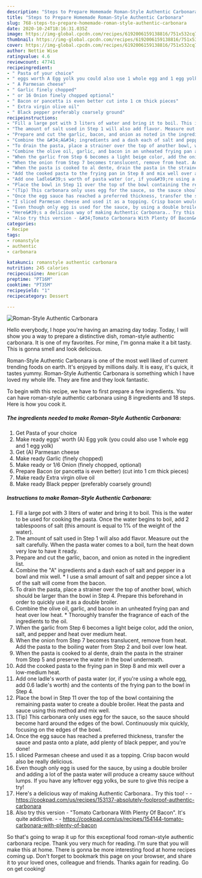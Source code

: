 ```yaml
---
description: "Steps to Prepare Homemade Roman-Style Authentic Carbonara"
title: "Steps to Prepare Homemade Roman-Style Authentic Carbonara"
slug: 768-steps-to-prepare-homemade-roman-style-authentic-carbonara
date: 2020-10-24T18:16:31.035Z
image: https://img-global.cpcdn.com/recipes/6192006159138816/751x532cq70/roman-style-authentic-carbonara-recipe-main-photo.jpg
thumbnail: https://img-global.cpcdn.com/recipes/6192006159138816/751x532cq70/roman-style-authentic-carbonara-recipe-main-photo.jpg
cover: https://img-global.cpcdn.com/recipes/6192006159138816/751x532cq70/roman-style-authentic-carbonara-recipe-main-photo.jpg
author: Nettie Wise
ratingvalue: 4.6
reviewcount: 47741
recipeingredient:
- " Pasta of your choice"
- " eggs worth A Egg yolk you could also use 1 whole egg and 1 egg yolk"
- " A Parmesan cheese"
- " Garlic finely chopped"
- " or 16 Onion finely chopped optional"
- " Bacon or pancetta is even better cut into 1 cm thick pieces"
- " Extra virgin olive oil"
- " Black pepper preferably coarsely ground"
recipeinstructions:
- "Fill a large pot with 3 liters of water and bring it to boil. This is the water to be used for cooking the pasta. Once the water begins to boil, add 2 tablespoons of salt (this amount is equal to 1% of the weight of the water)."
- "The amount of salt used in Step 1 will also add flavor. Measure out the salt carefully. When the pasta water comes to a boil, turn the heat down very low to have it ready."
- "Prepare and cut the garlic, bacon, and onion as noted in the ingredient list."
- "Combine the &#34;A&#34; ingredients and a dash each of salt and pepper in a bowl and mix well. * I use a small amount of salt and pepper since a lot of the salt will come from the bacon."
- "To drain the pasta, place a strainer over the top of another bowl, which should be larger than the bowl in Step 4. Prepare this beforehand in order to quickly use it as a double broiler."
- "Combine the olive oil, garlic, and bacon in an unheated frying pan and heat over low heat. * Thoroughly transfer the fragrance of each of the ingredients to the oil."
- "When the garlic from Step 6 becomes a light beige color, add the onion, salt, and pepper and heat over medium heat."
- "When the onion from Step 7 becomes translucent, remove from heat. Add the pasta to the boiling water from Step 2 and boil over low heat."
- "When the pasta is cooked to al dente, drain the pasta in the strainer from Step 5 and preserve the water in the bowl underneath."
- "Add the cooked pasta to the frying pan in Step 8 and mix well over a low-medium heat."
- "Add one ladle&#39;s worth of pasta water (or, if you&#39;re using a whole egg, add 0.6 ladle&#39;s worth) and the contents of the frying pan to the bowl in Step 4."
- "Place the bowl in Step 11 over the top of the bowl containing the remaining pasta water to create a double broiler. Heat the pasta and sauce using this method and mix well."
- "(Tip) This carbonara only uses egg for the sauce, so the sauce should become hard around the edges of the bowl. Continuously mix quickly, focusing on the edges of the bowl."
- "Once the egg sauce has reached a preferred thickness, transfer the sauce and pasta onto a plate, add plenty of black pepper, and you&#39;re done!"
- "I sliced Parmesan cheese and used it as a topping. Crisp bacon would also be really delicious."
- "Even though only egg is used for the sauce, by using a double broiler and adding a lot of the pasta water will produce a creamy sauce without lumps. If you have any leftover egg yolks, be sure to give this recipe a try!"
- "Here&#39;s a delicious way of making Authentic Carbonara.. Try this too!  https://cookpad.com/us/recipes/153137-absolutely-foolproof-authentic-carbonara"
- "Also try this version - &#34;Tomato Carbonara With Plenty Of Bacon&#34;. It&#39;s quite addictive.  https://cookpad.com/us/recipes/154144-tomato-carbonara-with-plenty-of-bacon"
categories:
- Recipe
tags:
- romanstyle
- authentic
- carbonara

katakunci: romanstyle authentic carbonara 
nutrition: 245 calories
recipecuisine: American
preptime: "PT16M"
cooktime: "PT35M"
recipeyield: "1"
recipecategory: Dessert

---
```



![Roman-Style Authentic Carbonara](https://img-global.cpcdn.com/recipes/6192006159138816/751x532cq70/roman-style-authentic-carbonara-recipe-main-photo.jpg)

Hello everybody, I hope you're having an amazing day today. Today, I will show you a way to prepare a distinctive dish, roman-style authentic carbonara. It is one of my favorites. For mine, I'm gonna make it a bit tasty. This is gonna smell and look delicious.

Roman-Style Authentic Carbonara is one of the most well liked of current trending foods on earth. It's enjoyed by millions daily. It is easy, it's quick, it tastes yummy. Roman-Style Authentic Carbonara is something which I have loved my whole life. They are fine and they look fantastic.




To begin with this recipe, we have to first prepare a few ingredients. You can have roman-style authentic carbonara using 8 ingredients and 18 steps. Here is how you cook it.

<!--inarticleads1-->

##### The ingredients needed to make Roman-Style Authentic Carbonara:

1. Get  Pasta of your choice
1. Make ready  eggs&#39; worth (A) Egg yolk (you could also use 1 whole egg and 1 egg yolk)
1. Get  (A) Parmesan cheese
1. Make ready  Garlic (finely chopped)
1. Make ready  or 1/6 Onion (finely chopped, optional)
1. Prepare  Bacon (or pancetta is even better) (cut into 1 cm thick pieces)
1. Make ready  Extra virgin olive oil
1. Make ready  Black pepper (preferably coarsely ground)




<!--inarticleads2-->

##### Instructions to make Roman-Style Authentic Carbonara:

1. Fill a large pot with 3 liters of water and bring it to boil. This is the water to be used for cooking the pasta. Once the water begins to boil, add 2 tablespoons of salt (this amount is equal to 1% of the weight of the water).
1. The amount of salt used in Step 1 will also add flavor. Measure out the salt carefully. When the pasta water comes to a boil, turn the heat down very low to have it ready.
1. Prepare and cut the garlic, bacon, and onion as noted in the ingredient list.
1. Combine the &#34;A&#34; ingredients and a dash each of salt and pepper in a bowl and mix well. * I use a small amount of salt and pepper since a lot of the salt will come from the bacon.
1. To drain the pasta, place a strainer over the top of another bowl, which should be larger than the bowl in Step 4. Prepare this beforehand in order to quickly use it as a double broiler.
1. Combine the olive oil, garlic, and bacon in an unheated frying pan and heat over low heat. * Thoroughly transfer the fragrance of each of the ingredients to the oil.
1. When the garlic from Step 6 becomes a light beige color, add the onion, salt, and pepper and heat over medium heat.
1. When the onion from Step 7 becomes translucent, remove from heat. Add the pasta to the boiling water from Step 2 and boil over low heat.
1. When the pasta is cooked to al dente, drain the pasta in the strainer from Step 5 and preserve the water in the bowl underneath.
1. Add the cooked pasta to the frying pan in Step 8 and mix well over a low-medium heat.
1. Add one ladle&#39;s worth of pasta water (or, if you&#39;re using a whole egg, add 0.6 ladle&#39;s worth) and the contents of the frying pan to the bowl in Step 4.
1. Place the bowl in Step 11 over the top of the bowl containing the remaining pasta water to create a double broiler. Heat the pasta and sauce using this method and mix well.
1. (Tip) This carbonara only uses egg for the sauce, so the sauce should become hard around the edges of the bowl. Continuously mix quickly, focusing on the edges of the bowl.
1. Once the egg sauce has reached a preferred thickness, transfer the sauce and pasta onto a plate, add plenty of black pepper, and you&#39;re done!
1. I sliced Parmesan cheese and used it as a topping. Crisp bacon would also be really delicious.
1. Even though only egg is used for the sauce, by using a double broiler and adding a lot of the pasta water will produce a creamy sauce without lumps. If you have any leftover egg yolks, be sure to give this recipe a try!
1. Here&#39;s a delicious way of making Authentic Carbonara.. Try this too! -  - https://cookpad.com/us/recipes/153137-absolutely-foolproof-authentic-carbonara
1. Also try this version - &#34;Tomato Carbonara With Plenty Of Bacon&#34;. It&#39;s quite addictive. -  - https://cookpad.com/us/recipes/154144-tomato-carbonara-with-plenty-of-bacon




So that's going to wrap it up for this exceptional food roman-style authentic carbonara recipe. Thank you very much for reading. I'm sure that you will make this at home. There is gonna be more interesting food at home recipes coming up. Don't forget to bookmark this page on your browser, and share it to your loved ones, colleague and friends. Thanks again for reading. Go on get cooking!
